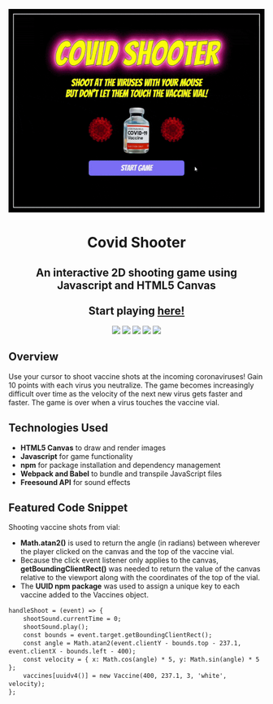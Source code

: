 <p align="center">
    <img src="./src/images/gameplay.gif" height=400>
</p>

<p align="center">
    <h1 align="center">Covid Shooter</h1>    
</p>

<p align="center">
    <h2 align="center">An interactive 2D shooting game using Javascript and HTML5 Canvas </br></br>
    Start playing <a href="https://hwkcode.github.io/CovidShooter/"><strong>here!</strong></a>
    </h2>   
    
</p>

<p align="center">
    <img src="https://img.shields.io/badge/HTML5-E34F26?style=for-the-badge&logo=html5&logoColor=white" />
    <img src="https://img.shields.io/badge/CSS-239120?&style=for-the-badge&logo=css3&logoColor=white" />
    <img src="https://img.shields.io/badge/JavaScript-F7DF1E?style=for-the-badge&logo=javascript&logoColor=black" />
    <img src="https://img.shields.io/badge/webpack-%238DD6F9.svg?style=for-the-badge&logo=webpack&logoColor=black" />
    <img src="https://img.shields.io/badge/Babel-F9DC3e?style=for-the-badge&logo=babel&logoColor=black" />
</p>

<p>
    <h2>Overview</h2>
    Use your cursor to shoot vaccine shots at the incoming coronaviruses! Gain 10 points with each virus you neutralize. The game becomes increasingly difficult over           time as the velocity of the next new virus gets faster and faster. The game is over when a virus touches the vaccine vial.
</p>

<p>
    <h2>Technologies Used</h2>
    <ul>
        <li><b>HTML5 Canvas</b> to draw and render images</li>
        <li><b>Javascript</b> for game functionality</li>
        <li><b>npm</b> for package installation and dependency management</li>
        <li><b>Webpack and Babel</b> to bundle and transpile JavaScript files</li>
        <li><b>Freesound API</b> for sound effects</li>
    </ul>
</p>

## Featured Code Snippet

Shooting vaccine shots from vial:

* <b>Math.atan2()</b> is used to return the angle (in radians) between wherever the player clicked on the canvas and the top of the vaccine vial.
* Because the click event listener only applies to the canvas, <b>getBoundingClientRect()</b> was needed to return the value of the canvas relative to the viewport along with the coordinates of the top of the vial.
* The <b>UUID npm package</b> was used to assign a unique key to each vaccine added to the Vaccines object.

```
handleShoot = (event) => {
    shootSound.currentTime = 0;
    shootSound.play();
    const bounds = event.target.getBoundingClientRect();
    const angle = Math.atan2(event.clientY - bounds.top - 237.1, event.clientX - bounds.left - 400);
    const velocity = { x: Math.cos(angle) * 5, y: Math.sin(angle) * 5 };
    vaccines[uuidv4()] = new Vaccine(400, 237.1, 3, 'white', velocity);
};
```

